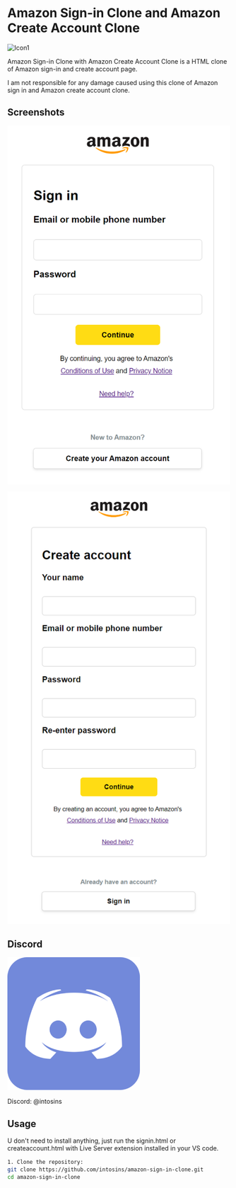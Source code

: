 # Amazon Sign-in Clone and Amazon Create Account Clone

![Icon1](images/amazon2.ico)

Amazon Sign-in Clone with Amazon Create Account Clone is a HTML clone of Amazon sign-in and create account page.

I am not responsible for any damage caused using this clone of Amazon sign in and Amazon create account clone.

## Screenshots

![Project1](images/signin.png)

![Project2](images/createaccount.png)

## Discord

![Icon2](images/discord.png)

Discord: @intosins
  
## Usage

U don't need to install anything, just run the signin.html or createaccount.html with Live Server extension installed in your VS code.

```bash
1. Clone the repository:
git clone https://github.com/intosins/amazon-sign-in-clone.git
cd amazon-sign-in-clone
